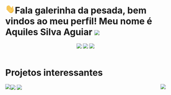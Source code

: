 <h1><img src="https://raw.githubusercontent.com/ABSphreak/ABSphreak/master/gifs/Hi.gif" width="30px">Fala galerinha da pesada, bem vindos ao meu perfil! Meu nome é Aquiles Silva Aguiar <img src="https://emojis.slackmojis.com/emojis/images/1531849430/4246/blob-sunglasses.gif?1531849430" width="30px"></h1>
<p align="center">
  <img src ="https://github-readme-stats.vercel.app/api?username=AquilesAguiar&show_icons=true&count_private=true&theme=darcula&hide_border=true&hide=issues,contribs&bg_color=00000000">
  <img src ="https://github-readme-stats.vercel.app/api/top-langs/?username=AquilesAguiar&layout=compact&hide_border=true&theme=darcula&bg_color=00000000&langs_count=6&hide=jupyter%20notebook,tex,css,php">
  <img src ="https://github-readme-streak-stats.herokuapp.com?user=AquilesAguiar&theme=darcula&hide_border=true&background=FFFFFF00">
  <br>
  <br>
</p>

<p align="center">
  <h1>Projetos interessantes</h1>
  <img align="left" src ="https://github-readme-stats.vercel.app/api/pin/?username=AquilesAguiar&repo=SummerEletroWeather">
  <img align="right" src ="https://github-readme-stats.vercel.app/api/pin/?username=AquilesAguiar&repo=apiCompras">
  <img align="center" src ="https://github-readme-stats.vercel.app/api/pin/?username=AquilesAguiar&repo=ProjetoLojaCSharp ">
  <img align="center" src ="https://github-readme-stats.vercel.app/api/pin/?username=AquilesAguiar&repo=Ucl ">
</p> 
